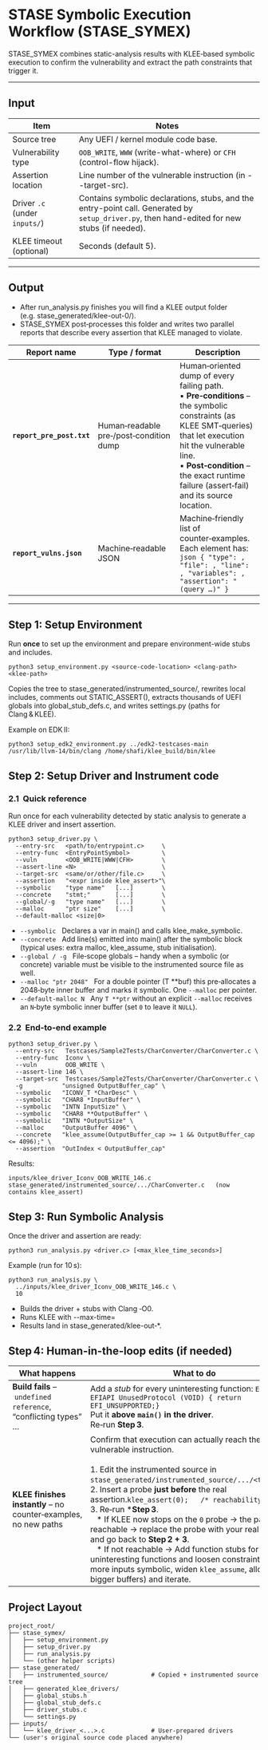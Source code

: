 # STASE Symbolic Execution Workflow (STASE_SYMEX)
STASE_SYMEX combines static-analysis results with KLEE‑based symbolic execution to confirm the vulnerability and extract the path constraints that trigger it.

---

## Input

| Item | Notes |
|------|-------|
| Source tree| Any UEFI / kernel module code base. |
| Vulnerability type |`OOB_WRITE`, `WWW` (write-what-where) or `CFH` (control-flow hijack). |
| Assertion location | Line number of the vulnerable instruction (in --target-src). |
| Driver `.c` (under `inputs/`) | Contains symbolic declarations, stubs, and the entry-point call. Generated by `setup_driver.py`, then hand-edited for new stubs (if needed). |
| KLEE timeout (optional) | Seconds (default 5). |

---

## Output
- After run_analysis.py finishes you will find a KLEE output folder (e.g. stase_generated/klee-out-0/).
- STASE_SYMEX post‑processes this folder and writes two parallel reports that describe every assertion that KLEE managed to violate.
  
| Report name               | Type / format | Description                                                                                                                                                                                                                                                                   |
| ------------------------- | ------------- | -------------------------------------------------------------------------- |
| **`report_pre_post.txt`** | Human‑readable pre‑/post‑condition dump   | Human‑oriented dump of every failing path.<br>▪ **Pre‑conditions** – the symbolic constraints (as KLEE SMT‑queries) that let execution hit the vulnerable line.<br>▪ **Post‑condition** – the exact runtime failure (assert‑fail) and its source location. |
| **`report_vulns.json`**   | Machine‑readable JSON          | Machine‑friendly list of counter‑examples.<br>Each element has:<br>```json { "type": , "file": , "line": , "variables": , "assertion": "(query …)" } ```            |

---

## Step 1: Setup Environment

Run **once** to set up the environment and prepare environment-wide stubs and includes.

```
python3 setup_environment.py <source-code-location> <clang-path> <klee-path>
```
Copies the tree to stase_generated/instrumented_source/, rewrites local
includes, comments out STATIC_ASSERT(), extracts thousands of UEFI globals
into global_stub_defs.c, and writes settings.py (paths for Clang & KLEE).

Example on EDK II:
```
python3 setup_edk2_environment.py ../edk2-testcases-main /usr/lib/llvm-14/bin/clang /home/shafi/klee_build/bin/klee
```

## Step 2: Setup Driver and Instrument code
### 2.1  Quick reference
Run once for each vulnerability detected by static analysis to generate a KLEE driver and insert assertion.
```
python3 setup_driver.py \
  --entry-src   <path/to/entrypoint.c>     \
  --entry-func  <EntryPointSymbol>         \
  --vuln        <OOB_WRITE|WWW|CFH>        \
  --assert-line <N>                        \
  --target-src  <same/or/other/file.c>     \
  --assertion   "<expr inside klee_assert>"\
  --symbolic    "type name"   [...]        \
  --concrete    "stmt;"       [...]        \
  --global/-g   "type name"   [...]        \
  --malloc      "ptr size"    [...]        \
  --default-malloc <size|0>
```
- `--symbolic`   Declares a var in main() and calls klee_make_symbolic.
- `--concrete`   Add line(s) emitted into main() after the symbolic block (typical uses: extra malloc, klee_assume, stub initialisation).
- `--global / -g`   File‑scope globals – handy when a symbolic (or concrete) variable must be visible to the instrumented source file as well.
- `--malloc "ptr 2048"`   For a double pointer (T **buf) this pre‑allocates a 2048‑byte inner buffer and marks it symbolic. One `--malloc` per pointer.
- `--default-malloc N`   Any `T **ptr` without an explicit `--malloc` receives an `N`‑byte symbolic inner buffer (set `0` to leave it `NULL`).


### 2.2  End‑to‑end example
```
python3 setup_driver.py \
  --entry-src   Testcases/Sample2Tests/CharConverter/CharConverter.c \
  --entry-func  Iconv \
  --vuln        OOB_WRITE \
  --assert-line 146 \
  --target-src  Testcases/Sample2Tests/CharConverter/CharConverter.c \
  -g           "unsigned OutputBuffer_cap" \
  --symbolic   "ICONV_T *CharDesc" \
  --symbolic   "CHAR8 *InputBuffer" \
  --symbolic   "INTN InputSize" \
  --symbolic   "CHAR8 **OutputBuffer" \
  --symbolic   "INTN *OutputSize" \
  --malloc     "OutputBuffer 4096" \
  --concrete   "klee_assume(OutputBuffer_cap >= 1 && OutputBuffer_cap <= 4096);" \
  --assertion  "OutIndex < OutputBuffer_cap"
```
Results:
```
inputs/klee_driver_Iconv_OOB_WRITE_146.c
stase_generated/instrumented_source/.../CharConverter.c   (now contains klee_assert)
```

## Step 3: Run Symbolic Analysis

Once the driver and assertion are ready:

```
python3 run_analysis.py <driver.c> [<max_klee_time_seconds>]

```

Example (run for 10 s):
```
python3 run_analysis.py \
  ../inputs/klee_driver_Iconv_OOB_WRITE_146.c \
  10
```

- Builds the driver + stubs with Clang ‑O0.
- Runs KLEE with --max-time=<timeout>
- Results land in stase_generated/klee-out‑*.

## Step 4: Human-in-the-loop edits (if needed)
| What happens                                                    | What to do                                                                                                                                                                                                                                                                                                                                                                                                                                                                                                                                                                                                                                                                                                                                        |
| --------------------------------------------------------------- | ------------------------------------------------------------------------------------------------------------------------------------------------------------------------------------------------------------------------------------------------------------------------------------------------------------------------------------------------------------------------------------------------------------------------------------------------------------------------------------------------------------------------------------------------------------------------------------------------------------------------------------------------------------------------------------------------------------------------------------------------- |
| **Build fails** – `undefined reference`, “conflicting types” …  | Add a *stub* for every uninteresting function: ```EFI_STATUS EFIAPI UnusedProtocol (VOID) { return EFI_UNSUPPORTED;}``` <br>Put it **above `main()` in the driver**.<br> Re‑run **Step 3**.                                                                                                                                                                                                                                                                                                                                                                                                                                                                                 |
| **KLEE finishes instantly** – no counter‑examples, no new paths | Confirm that execution can actually reach the vulnerable instruction.<br><br>1. Edit the instrumented source in `stase_generated/instrumented_source/.../<target>.c`. <br>2. Insert a probe **just before** the real assertion.```klee_assert(0);   /* reachability probe */```<br>3. Re‑run ***Step 3**.<br>   \* If KLEE now stops on the `0` probe → the path is reachable → replace the probe with your real assertion and go back to **Step 2 + 3**.<br>   \* If not reachable → Add function stubs for the uninteresting functions and loosen constraints (make more inputs symbolic, widen `klee_assume`, allocate bigger buffers) and iterate. |

##  Project Layout
```
project_root/
├── stase_symex/
│   ├── setup_environment.py
│   ├── setup_driver.py
│   ├── run_analysis.py
│   └── (other helper scripts)
├── stase_generated/
│   ├── instrumented_source/            # Copied + instrumented source tree
│   ├── generated_klee_drivers/
│   ├── global_stubs.h
│   ├── global_stub_defs.c
│   ├── driver_stubs.c
│   └── settings.py
├── inputs/
│   └── klee_driver_<...>.c             # User-prepared drivers
└── (user's original source code placed anywhere)

```
